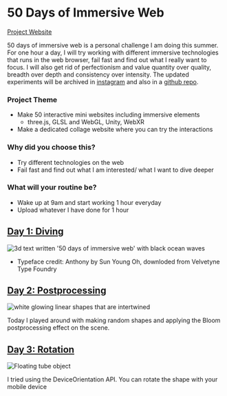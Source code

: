 # 50 Days of Immersive Web

[Project Website](https://50days.netlify.app/)

50 days of immersive web is a personal challenge I am doing this summer. 
For one hour a day, I will try working with different immersive technologies that runs in the web browser, fail fast and find out what I really want to focus. 
I will also get rid of perfectionism and value quantity over quality, breadth over depth and consistency over intensity. 
The updated experiments will be archived in [instagram](https://www.instagram.com/jeeyoonhyun/) and also in a [github repo](https://github.com/jeeyoonhyun/ImmersiveWeb).

### Project Theme
- Make 50 interactive mini websites including immersive elements
    - three.js, GLSL and WebGL, Unity, WebXR
- Make a dedicated collage website where you can try the interactions
### Why did you choose this?
- Try different technologies on the web
- Fail fast and find out what I am interested/ what I want to dive deeper
### What will your routine be?
- Wake up at 9am and start working 1 hour everyday
- Upload whatever I have done for 1 hour

## [Day 1: Diving](https://50days.netlify.app/day1)
![3d text written '50 days of immersive web' with black ocean waves](./public/assets/day1/day1.gif)
* Typeface credit: Anthony by Sun Young Oh, downloded from Velvetyne Type Foundry

## [Day 2: Postprocessing](https://50days.netlify.app/day2)
![white glowing linear shapes that are intertwined](./public/assets/day2/day2.gif)

Today I played around with making random shapes and applying the Bloom postprocessing effect on the scene.

## [Day 3: Rotation](https://50days.netlify.app/day3)
![Floating tube object](./public/assets/day3/day3.gif)

I tried using the DeviceOrientation API. You can rotate the shape with your mobile device

